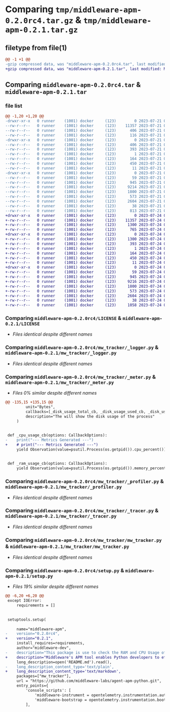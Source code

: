 # Comparing `tmp/middleware-apm-0.2.0rc4.tar.gz` & `tmp/middleware-apm-0.2.1.tar.gz`

## filetype from file(1)

```diff
@@ -1 +1 @@
-gzip compressed data, was "middleware-apm-0.2.0rc4.tar", last modified: Fri Jul 21 07:29:22 2023, max compression
+gzip compressed data, was "middleware-apm-0.2.1.tar", last modified: Mon Jul 24 08:57:55 2023, max compression
```

## Comparing `middleware-apm-0.2.0rc4.tar` & `middleware-apm-0.2.1.tar`

### file list

```diff
@@ -1,20 +1,20 @@
-drwxr-xr-x   0 runner    (1001) docker     (123)        0 2023-07-21 07:29:22.917500 middleware-apm-0.2.0rc4/
--rw-r--r--   0 runner    (1001) docker     (123)    11357 2023-07-21 07:28:55.000000 middleware-apm-0.2.0rc4/LICENSE
--rw-r--r--   0 runner    (1001) docker     (123)      406 2023-07-21 07:29:22.917500 middleware-apm-0.2.0rc4/PKG-INFO
--rw-r--r--   0 runner    (1001) docker     (123)      116 2023-07-21 07:28:55.000000 middleware-apm-0.2.0rc4/README.md
-drwxr-xr-x   0 runner    (1001) docker     (123)        0 2023-07-21 07:29:22.913500 middleware-apm-0.2.0rc4/middleware_apm.egg-info/
--rw-r--r--   0 runner    (1001) docker     (123)      406 2023-07-21 07:29:22.000000 middleware-apm-0.2.0rc4/middleware_apm.egg-info/PKG-INFO
--rw-r--r--   0 runner    (1001) docker     (123)      393 2023-07-21 07:29:22.000000 middleware-apm-0.2.0rc4/middleware_apm.egg-info/SOURCES.txt
--rw-r--r--   0 runner    (1001) docker     (123)        1 2023-07-21 07:29:22.000000 middleware-apm-0.2.0rc4/middleware_apm.egg-info/dependency_links.txt
--rw-r--r--   0 runner    (1001) docker     (123)      164 2023-07-21 07:29:22.000000 middleware-apm-0.2.0rc4/middleware_apm.egg-info/entry_points.txt
--rw-r--r--   0 runner    (1001) docker     (123)      450 2023-07-21 07:29:22.000000 middleware-apm-0.2.0rc4/middleware_apm.egg-info/requires.txt
--rw-r--r--   0 runner    (1001) docker     (123)       11 2023-07-21 07:29:22.000000 middleware-apm-0.2.0rc4/middleware_apm.egg-info/top_level.txt
-drwxr-xr-x   0 runner    (1001) docker     (123)        0 2023-07-21 07:29:22.917500 middleware-apm-0.2.0rc4/mw_tracker/
--rw-r--r--   0 runner    (1001) docker     (123)       59 2023-07-21 07:28:55.000000 middleware-apm-0.2.0rc4/mw_tracker/__init__.py
--rw-r--r--   0 runner    (1001) docker     (123)      945 2023-07-21 07:28:55.000000 middleware-apm-0.2.0rc4/mw_tracker/_logger.py
--rw-r--r--   0 runner    (1001) docker     (123)     9214 2023-07-21 07:28:55.000000 middleware-apm-0.2.0rc4/mw_tracker/_meter.py
--rw-r--r--   0 runner    (1001) docker     (123)     1800 2023-07-21 07:28:55.000000 middleware-apm-0.2.0rc4/mw_tracker/_profiler.py
--rw-r--r--   0 runner    (1001) docker     (123)      573 2023-07-21 07:28:55.000000 middleware-apm-0.2.0rc4/mw_tracker/_tracer.py
--rw-r--r--   0 runner    (1001) docker     (123)     2604 2023-07-21 07:28:55.000000 middleware-apm-0.2.0rc4/mw_tracker/mw_tracker.py
--rw-r--r--   0 runner    (1001) docker     (123)       38 2023-07-21 07:29:22.917500 middleware-apm-0.2.0rc4/setup.cfg
--rw-r--r--   0 runner    (1001) docker     (123)      813 2023-07-21 07:28:55.000000 middleware-apm-0.2.0rc4/setup.py
+drwxr-xr-x   0 runner    (1001) docker     (123)        0 2023-07-24 08:57:55.683316 middleware-apm-0.2.1/
+-rw-r--r--   0 runner    (1001) docker     (123)    11357 2023-07-24 08:57:24.000000 middleware-apm-0.2.1/LICENSE
+-rw-r--r--   0 runner    (1001) docker     (123)     1300 2023-07-24 08:57:55.683316 middleware-apm-0.2.1/PKG-INFO
+-rw-r--r--   0 runner    (1001) docker     (123)      765 2023-07-24 08:57:24.000000 middleware-apm-0.2.1/README.md
+drwxr-xr-x   0 runner    (1001) docker     (123)        0 2023-07-24 08:57:55.679316 middleware-apm-0.2.1/middleware_apm.egg-info/
+-rw-r--r--   0 runner    (1001) docker     (123)     1300 2023-07-24 08:57:55.000000 middleware-apm-0.2.1/middleware_apm.egg-info/PKG-INFO
+-rw-r--r--   0 runner    (1001) docker     (123)      393 2023-07-24 08:57:55.000000 middleware-apm-0.2.1/middleware_apm.egg-info/SOURCES.txt
+-rw-r--r--   0 runner    (1001) docker     (123)        1 2023-07-24 08:57:55.000000 middleware-apm-0.2.1/middleware_apm.egg-info/dependency_links.txt
+-rw-r--r--   0 runner    (1001) docker     (123)      164 2023-07-24 08:57:55.000000 middleware-apm-0.2.1/middleware_apm.egg-info/entry_points.txt
+-rw-r--r--   0 runner    (1001) docker     (123)      450 2023-07-24 08:57:55.000000 middleware-apm-0.2.1/middleware_apm.egg-info/requires.txt
+-rw-r--r--   0 runner    (1001) docker     (123)       11 2023-07-24 08:57:55.000000 middleware-apm-0.2.1/middleware_apm.egg-info/top_level.txt
+drwxr-xr-x   0 runner    (1001) docker     (123)        0 2023-07-24 08:57:55.679316 middleware-apm-0.2.1/mw_tracker/
+-rw-r--r--   0 runner    (1001) docker     (123)       59 2023-07-24 08:57:24.000000 middleware-apm-0.2.1/mw_tracker/__init__.py
+-rw-r--r--   0 runner    (1001) docker     (123)      945 2023-07-24 08:57:24.000000 middleware-apm-0.2.1/mw_tracker/_logger.py
+-rw-r--r--   0 runner    (1001) docker     (123)     9216 2023-07-24 08:57:24.000000 middleware-apm-0.2.1/mw_tracker/_meter.py
+-rw-r--r--   0 runner    (1001) docker     (123)     1800 2023-07-24 08:57:24.000000 middleware-apm-0.2.1/mw_tracker/_profiler.py
+-rw-r--r--   0 runner    (1001) docker     (123)      573 2023-07-24 08:57:24.000000 middleware-apm-0.2.1/mw_tracker/_tracer.py
+-rw-r--r--   0 runner    (1001) docker     (123)     2604 2023-07-24 08:57:24.000000 middleware-apm-0.2.1/mw_tracker/mw_tracker.py
+-rw-r--r--   0 runner    (1001) docker     (123)       38 2023-07-24 08:57:55.683316 middleware-apm-0.2.1/setup.cfg
+-rw-r--r--   0 runner    (1001) docker     (123)     1058 2023-07-24 08:57:24.000000 middleware-apm-0.2.1/setup.py
```

### Comparing `middleware-apm-0.2.0rc4/LICENSE` & `middleware-apm-0.2.1/LICENSE`

 * *Files identical despite different names*

### Comparing `middleware-apm-0.2.0rc4/mw_tracker/_logger.py` & `middleware-apm-0.2.1/mw_tracker/_logger.py`

 * *Files identical despite different names*

### Comparing `middleware-apm-0.2.0rc4/mw_tracker/_meter.py` & `middleware-apm-0.2.1/mw_tracker/_meter.py`

 * *Files 0% similar despite different names*

```diff
@@ -135,15 +135,15 @@
         unit="Bytes",
         callbacks=[_disk_usage_total_cb, _disk_usage_used_cb, _disk_usage_free_cb],
         description="The will show the disk usage of the process"
     )
 
 
 def _cpu_usage_cb(options: CallbackOptions):
-    print("--- Metrics Generated ---")
+    # print("--- Metrics Generated ---")
     yield Observation(value=psutil.Process(os.getpid()).cpu_percent())
 
 
 def _ram_usage_cb(options: CallbackOptions):
     yield Observation(value=psutil.Process(os.getpid()).memory_percent())
```

### Comparing `middleware-apm-0.2.0rc4/mw_tracker/_profiler.py` & `middleware-apm-0.2.1/mw_tracker/_profiler.py`

 * *Files identical despite different names*

### Comparing `middleware-apm-0.2.0rc4/mw_tracker/_tracer.py` & `middleware-apm-0.2.1/mw_tracker/_tracer.py`

 * *Files identical despite different names*

### Comparing `middleware-apm-0.2.0rc4/mw_tracker/mw_tracker.py` & `middleware-apm-0.2.1/mw_tracker/mw_tracker.py`

 * *Files identical despite different names*

### Comparing `middleware-apm-0.2.0rc4/setup.py` & `middleware-apm-0.2.1/setup.py`

 * *Files 19% similar despite different names*

```diff
@@ -6,20 +6,20 @@
 except IOError:
     requirements = []
 
 
 setuptools.setup(
 
     name="middleware-apm",
-    version="0.2.0rc4",
+    version="0.2.1",
     install_requires=requirements,
     author="middleware-dev",
-    description="This package is use to check the RAM and CPU Usage of Current Device.",
+    description="Middleware's APM tool enables Python developers to effortlessly monitor their applications, gathering distributed tracing, metrics, logs, and profiling data for valuable insights and performance optimization. Install the Middleware Host agent and integrate the APM package to leverage its powerful functionalities.",
     long_description=open('README.md').read(),
-    long_description_content_type='text/plain',
+    long_description_content_type='text/markdown',
     packages=["mw_tracker"],
     url = "https://github.com/middleware-labs/agent-apm-python.git",
     entry_points={
         'console_scripts': [
             'middleware-instrument = opentelemetry.instrumentation.auto_instrumentation:run',
             'middleware-bootstrap = opentelemetry.instrumentation.bootstrap:run',
         ],
```


